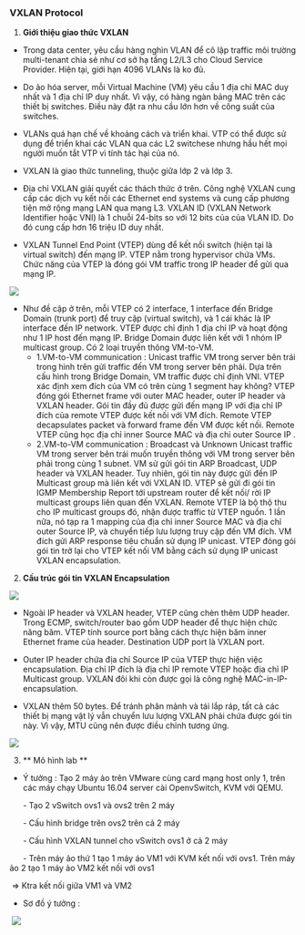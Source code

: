 ### VXLAN Protocol

1. **Giới thiệu giao thức VXLAN**
  - Trong data center, yêu cầu hàng nghìn VLAN để cô lập traffic môi trường multi-tenant chia sẻ như cơ sở hạ tầng L2/L3 cho 
  Cloud Service Provider. Hiện tại, giới hạn 4096 VLANs là ko đủ.
  
  - Do ảo hóa server, mỗi Virtual Machine (VM) yêu cầu 1 địa chỉ MAC duy nhất và 1 địa chỉ IP duy nhất. Vì vậy, có hàng ngàn 
  bảng MAC trên các thiết bị switches. Điều này đặt ra nhu cầu lớn hơn về công suất của switches.

  - VLANs quá hạn chế về khoảng cách và triển khai. VTP có thể được sử dụng để triển khai các VLAN qua các L2 switchese nhưng 
  hầu hết mọi người muốn tắt VTP vì tính tác hại của nó.
  
  - VXLAN là giao thức tunneling, thuộc giữa lớp 2 và lớp 3.  

  - Địa chỉ VXLAN giải quyết các thách thức ở trên. Công nghệ VXLAN cung cấp các dịch vụ kết nối các Ethernet end systems và 
  cung cấp phương tiện mở rộng mạng LAN qua mạng L3. VXLAN ID (VXLAN Network Identifier hoặc VNI) là 1 chuỗi 24-bits so với 12
  bits của của VLAN ID. Do đó cung cấp hơn 16 triệu ID duy nhất.  

  - VXLAN Tunnel End Point (VTEP) dùng để kết nối switch (hiện tại là virtual switch) đến mạng IP. VTEP nằm trong hypervisor 
  chứa VMs. Chức năng của VTEP là đóng gói VM traffic trong IP header để gửi qua mạng IP.  
  
 <img src= http://i.imgur.com/wnit3Ap.png >
 
  - Như đề cập ở trên, mỗi VTEP có 2 interface, 1 interface đến Bridge Domain (trunk port) để truy cập (virtual switch), và 1 
 cái khác là IP interface đến IP network. VTEP được chỉ định 1 địa chỉ IP và hoạt động như 1 IP host đến mạng IP. Bridge Domain 
 được liên kết với 1 nhóm IP multicast group. Có 2 loại truyền thông VM-to-VM.  
    - 1.VM-to-VM communication : Unicast traffic
    VM trong server bên trái trong hình trên gửi traffic đến VM trong server bên phải. Dựa trên cấu hình trong Bridge Domain, 
    VM traffic được chỉ định VNI. VTEP xác định xem đích của VM có trên cùng 1 segment hay không? VTEP đóng gói Ethernet frame 
    với outer MAC header, outer IP header và VXLAN header. Gói tin đầy đủ được gửi đến mạng IP với địa chỉ IP đích của remote 
    VTEP được kết nối với VM đích. Remote VTEP decapsulates packet và forward frame đến VM được kết nối. Remote VTEP cũng học 
    địa chỉ inner Source MAC và địa chỉ outer Source IP .
    - 2.VM-to-VM communication : Broadcast và Unknown Unicast traffic
    VM trong server bên trái muốn truyền thông với VM trong server bên phải trong cùng 1 subnet. VM sử gửi gói tin ARP 
    Broadcast, UDP header và VXLAN header. Tuy nhiên, gói tin này được gửi đến IP Multicast group mà liên kết với VXLAN ID. 
    VTEP sẽ gửi đi gói tin IGMP Membership Report tới upstream router để kết nối/ rời IP multicast groups liên quan đến VXLAN. 
    Remote VTEP là bộ thộ thu cho IP multicast groups đó, nhận được traffic từ VTEP nguồn. 1 lần nữa, nó tạp ra 1 mapping của 
    địa chỉ inner Source MAC và địa chỉ outer Source IP, và chuyển tiếp lưu lượng truy cập đến VM đích. VM đích gửi ARP 
    response tiêu chuẩn sử dụng IP unicast. VTEP đóng gói gói tin trở lại cho VTEP kết nối VM bằng cách sử dụng IP unicast 
    VXLAN encapsulation.
    
 2. **Cấu trúc gói tin VXLAN Encapsulation**
 
 <img src= http://i.imgur.com/p5gOAux.png >
 
  - Ngoài IP header và VXLAN header, VTEP cũng chèn thêm UDP header. Trong ECMP, switch/router bao gồm UDP header để thực hiện
 chức năng băm. VTEP tính source port bằng cách thực hiện băm inner Ethernet frame của header. Destination UDP port là VXLAN
 port.  
 
  - Outer IP header chứa địa chỉ Source IP của VTEP thực hiện việc encapsulation. Địa chỉ IP đích là địa chỉ IP remote VTEP 
  hoặc địa chỉ IP Multicast group. VXLAN đôi khi còn được gọi là công nghệ MAC-in-IP-encapsulation. 
  
  - VXLAN thêm 50 bytes. Để tránh phân mảnh và tái lắp ráp, tất cả các thiết bị mạng vật lý vẫn chuyển lưu lượng VXLAN phải 
  chứa được gói tin này. Vì vậy, MTU cũng nên được điều chỉnh tương ứng.  
 
 <img src=http://i.imgur.com/dgSHt4q.jpg>
 
 3. ** Mô hình lab **
 
 - Ý tưởng : Tạo 2 máy ảo trên VMware cùng card mạng host only 1, trên các máy chạy Ubuntu 16.04 server cài OpenvSwitch, KVM với QEMU.
 
        - Tạo 2 vSwitch ovs1 và ovs2 trên 2 máy
        
        - Cấu hình bridge trên ovs2 trên cả 2 máy
        
        - Cấu hình VXLAN tunnel cho vSwitch ovs1 ở cả 2 máy
        
        - Trên máy ảo thứ 1 tạo 1 máy áo VM1 với  KVM kết nối với ovs1. Trên máy ảo 2 tạo 1 máy ảo VM2 kết nối với ovs1
      
  => Ktra kết nối giữa VM1 và VM2
  
 - Sơ đồ ý tưởng :
  
  <img src =http://i.imgur.com/8mquQGy.png >
